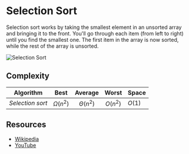 # Selection Sort
Selection sort works by taking the smallest element in an unsorted array and bringing it to the front. You'll go through each item (from left to right) until you find the smallest one. The first item in the array is now sorted, while the rest of the array is unsorted.

![Selection Sort](https://upload.wikimedia.org/wikipedia/commons/9/94/Selection-Sort-Animation.gif)

## Complexity
|Algorithm        |Best         |Average      |Worst        |Space           |
|-----------------|:-----------:|:-----------:|:-----------:|:---------------|
|*Selection sort* |$\Omega(n^2)$|$\Theta(n^2)$|$O(n^2)$     |$O(1)$          |

## Resources
- [Wikipedia](https://en.wikipedia.org/wiki/Selection_sort)
- [YouTube](https://www.youtube.com/watch?v=g-PGLbMth_g)